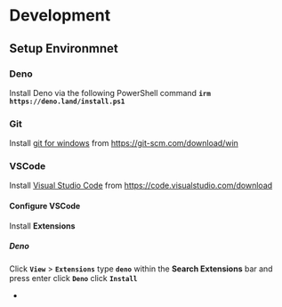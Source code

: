 # Development
## Setup Environmnet
### Deno
Install Deno via the following PowerShell command **`irm https://deno.land/install.ps1`**
### Git ###
Install [git for windows](https://git-scm.com/download/win) from https://git-scm.com/download/win
### VSCode
Install [Visual Studio Code](https://code.visualstudio.com/download) from https://code.visualstudio.com/download
#### Configure VSCode
Install **Extensions**
##### Deno
Click **`View`** > **`Extensions`**
  type **`deno`** within the **Search Extensions** bar and press enter
  click **`Deno`**
  click **`Install`**
    
* 



